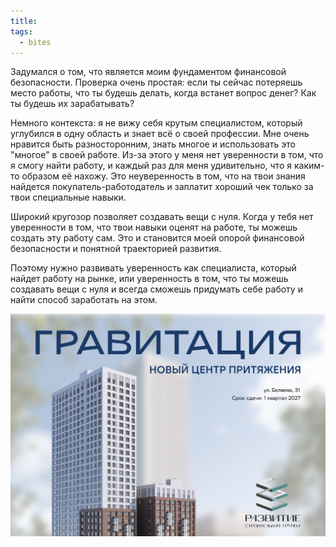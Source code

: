 ```yaml
---
title: 
tags:
  - bites
---
```

Задумался о том, что является моим фундаментом финансовой безопасности. Проверка очень простая: если ты сейчас потеряешь место работы, что ты будешь делать, когда встанет вопрос денег? Как ты будешь их зарабатывать?

Немного контекста: я не вижу себя крутым специалистом, который углубился в одну область и знает всё о своей профессии. Мне очень нравится быть разносторонним, знать многое и использовать это "многое" в своей работе. Из-за этого у меня нет уверенности в том, что я смогу найти работу, и каждый раз для меня удивительно, что я каким-то образом её нахожу. Это неуверенность в том, что на твои знания найдется покупатель-работодатель и заплатит хороший чек только за твои специальные навыки.

Широкий кругозор позволяет создавать вещи с нуля. Когда у тебя нет уверенности в том, что твои навыки оценят на работе, ты можешь создать эту работу сам. Это и становится моей опорой финансовой безопасности и понятной траекторией развития.

Поэтому нужно развивать уверенность как специалиста, который найдет работу на рынке, или уверенность в том, что ты можешь создавать вещи с нуля и всегда сможешь придумать себе работу и найти способ заработать на этом.

![](Gravitation%20presentation%20(4).jpg)